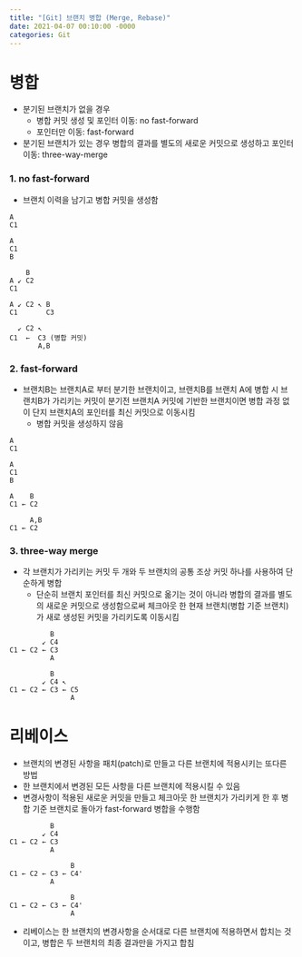 ```yaml
---
title: "[Git] 브랜치 병합 (Merge, Rebase)"
date: 2021-04-07 00:10:00 -0000
categories: Git
---
```


# 병합
* 분기된 브랜치가 없을 경우
	* 병합 커밋 생성 및 포인터 이동: no fast-forward
	* 포인터만 이동: fast-forward
* 분기된 브랜치가 있는 경우 병합의 결과를 별도의 새로운 커밋으로 생성하고 포인터 이동: three-way-merge

### 1. no fast-forward
* 브랜치 이력을 남기고 병합 커밋을 생성함
```
A   
C1
```
```
A   
C1   
B
```
```
    B   
A ↙ C2
C1
```
```
A ↙ C2 ↖ B   
C1       C3
```
```
  ↙ C2 ↖   
C1  ←  C3 (병합 커밋)   
       A,B
```

### 2. fast-forward
* 브랜치B는 브랜치A로 부터 분기한 브랜치이고, 브랜치B를 브랜치 A에 병합 시 브랜치B가 가리키는 커밋이 분기전 브랜치A 커밋에 기반한 브랜치이면 병합 과정 없이 단지 브랜치A의 포인터를 최신 커밋으로 이동시킴
	* 병합 커밋을 생성하지 않음
```
A   
C1
```
```
A   
C1   
B
```
```
A    B   
C1 ← C2
```
```
     A,B   
C1 ← C2
```

### 3. three-way merge
* 각 브랜치가 가리키는 커밋 두 개와 두 브랜치의 공통 조상 커밋 하나를 사용하여 단순하게 병합
	* 단순히 브랜치 포인터를 최신 커밋으로 옮기는 것이 아니라 병합의 결과를 별도의 새로운 커밋으로 생성함으로써 체크아웃 한 현재 브랜치(병합 기준 브랜치)가 새로 생성된 커밋을 가리키도록 이동시킴
```
          B   
        ↙ C4   
C1 ← C2 ← C3   
          A
```
```
          B   
        ↙ C4 ↖   
C1 ← C2 ← C3 ← C5   
               A
```

# 리베이스
* 브랜치의 변경된 사항을 패치(patch)로 만들고 다른 브랜치에 적용시키는 또다른 방법
* 한 브랜치에서 변경된 모든 사항을 다른 브랜치에 적용시킬 수 있음
* 변경사항이 적용된 새로운 커밋을 만들고 체크아웃 한 브랜치가 가리키게 한 후 병합 기준 브랜치로 돌아가 fast-forward 병합을 수행함
```
          B   
        ↙ C4   
C1 ← C2 ← C3   
          A
```
```
               B   
C1 ← C2 ← C3 ← C4'   
          A
```
```
               B   
C1 ← C2 ← C3 ← C4'   
               A
```
* 리베이스는 한 브랜치의 변경사항을 순서대로 다른 브랜치에 적용하면서 합치는 것이고, 병합은 두 브랜치의 최종 결과만을 가지고 합침
